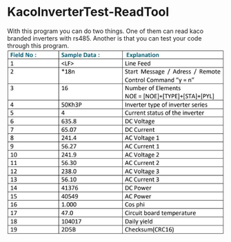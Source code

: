 # KacoInverterTest-ReadTool

With this program you can do two things. One of them can read kaco branded inverters with rs485. 
Another is that you can test your code through this program.
![Capture](Capture.JPG)



